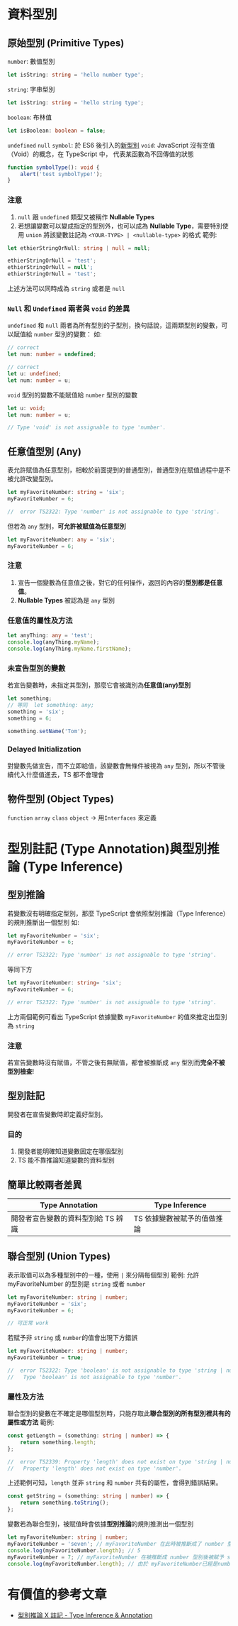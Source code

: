 # 資料型別
## 原始型別 (Primitive Types)
`number`: 數值型別
```typescript
let isString: string = 'hello number type';
```
`string`: 字串型別
```typescript
let isString: string = 'hello string type';
```
`boolean`: 布林值
```typescript
let isBoolean: boolean = false;
```
`undefined`
`null`
`symbol`: 於 ES6 後引入的[新型別](https://www.fooish.com/javascript/ES6/Symbol.html)
`void`: JavaScript 沒有空值（Void）的概念，在 TypeScript 中， 代表某函數為不回傳值的狀態
```typescript
function symbolType(): void {
    alert('test symbolType!');
}
```
### 注意
1. `null` 跟 `undefined` 類型又被稱作 **Nullable Types**
2. 若想讓變數可以變成指定的型別外，也可以成為 **Nullable Type**，需要特別使用 `union` 將該變數註記為 `<YOUR-TYPE> | <nullable-type>` 的格式
範例:
```typescript
let ethierStringOrNull: string | null = null;

ethierStringOrNull = 'test';
ethierStringOrNull = null';
ethierStringOrNull = 'test';
```
上述方法可以同時成為 `string` 或者是 `null`

### `Null` 和 `Undefined` 兩者與 `void`  的差異
`undefined` 和 `null` 兩者為所有型別的子型別，換句話說，這兩類型別的變數，可以賦值給 `number` 型別的變數：
如: 
```typescript
// correct
let num: number = undefined;

// correct
let u: undefined;
let num: number = u;
```
`void` 型別的變數不能賦值給 `number` 型別的變數

```typescript
let u: void;
let num: number = u;

// Type 'void' is not assignable to type 'number'.
```
##  任意值型別 (Any)
表允許賦值為任意型別，相較於前面提到的普通型別，普通型別在賦值過程中是不被允許改變型別。
```typescript
let myFavoriteNumber: string = 'six';
myFavoriteNumber = 6;

//  error TS2322: Type 'number' is not assignable to type 'string'.
```
但若為 `any` 型別，**可允許被賦值為任意型別**
```typescript
let myFavoriteNumber: any = 'six';
myFavoriteNumber = 6;
```
### 注意
1. 宣告一個變數為任意值之後，對它的任何操作，返回的內容的**型別都是任意值**。
2. **Nullable Types** 被認為是 `any` 型別
### 任意值的屬性及方法
```typescript
let anyThing: any = 'test';
console.log(anyThing.myName);
console.log(anyThing.myName.firstName);
```
### 未宣告型別的變數
若宣告變數時，未指定其型別，那麼它會被識別為**任意值(any)型別**
```typescript
let something;
// 等同  let something: any;
something = 'six';
something = 6;

something.setName('Tom');
```

### Delayed Initialization
對變數先做宣告，而不立即給值，該變數會無條件被視為 `any` 型別，所以不管後續代入什麼值進去，TS 都不會理會

## 物件型別 (Object Types)
`function`
`array`
`class`
`object` ->  用`Interfaces` 來定義


# 型別註記 (Type Annotation)與型別推論 (Type Inference)
## 型別推論
若變數沒有明確指定型別，那麼 TypeScript 會依照型別推論（Type Inference）的規則推斷出一個型別
如:
```typescript
let myFavoriteNumber = 'six';
myFavoriteNumber = 6;

// error TS2322: Type 'number' is not assignable to type 'string'.
```
等同下方
```typescript
let myFavoriteNumber: string= 'six';
myFavoriteNumber = 6;

// error TS2322: Type 'number' is not assignable to type 'string'.
```
上方兩個範例可看出 TypeScript 依據變數 `myFavoriteNumber` 的值來推定出型別為 `string`
### 注意
若宣告變數時沒有賦值，不管之後有無賦值，都會被推斷成 `any` 型別而**完全不被型別檢查**!
## 型別註記
開發者在宣告變數時即定義好型別。
### 目的
1. 開發者能明確知道變數固定在哪個型別
2. TS 能不靠推論知道變數的資料型別

## 簡單比較兩者差異
| Type Annotation | Type Inference |
| -------- | -------- | 
|  開發者宣告變數的資料型別給 TS 辨識 | TS 依據變數被賦予的值做推論    | 

## 聯合型別 (Union Types)
表示取值可以為多種型別中的一種，使用 `|` 來分隔每個型別
範例: 允許 myFavoriteNumber 的型別是 `string` 或者 `number`
```typescript
let myFavoriteNumber: string | number;
myFavoriteNumber = 'six';
myFavoriteNumber = 6;

// 可正常 work
```
若賦予非 `string` 或 `number`的值會出現下方錯誤
```typescript
let myFavoriteNumber: string | number;
myFavoriteNumber = true;

//  error TS2322: Type 'boolean' is not assignable to type 'string | number'.
//   Type 'boolean' is not assignable to type 'number'.
```
### 屬性及方法
聯合型別的變數在不確定是哪個型別時，只能存取此**聯合型別的所有型別裡共有的屬性或方法**
範例: 
```typescript
const getLength = (something: string | number) => {
    return something.length;
};

//  error TS2339: Property 'length' does not exist on type 'string | number'.
//   Property 'length' does not exist on type 'number'.
```
上述範例可知，`length` 並非 `string` 和 `number` 共有的屬性，會得到錯誤結果。
```typescript
const getString = (something: string | number) => {
    return something.toString();
};
```
變數若為聯合型別，被賦值時會依據**型別推論**的規則推測出一個型別
```typescript
let myFavoriteNumber: string | number;
myFavoriteNumber = 'seven'; // myFavoriteNumber 在此時被推斷成了 number 型別
console.log(myFavoriteNumber.length); // 5
myFavoriteNumber = 7; // myFavoriteNumber 在被推斷成 number 型別後被賦予 string  型別
console.log(myFavoriteNumber.length); // 由於 myFavoriteNumber已經是number 型別，編譯就會出錯
```




# 有價值的參考文章
- [型別推論 X 註記 - Type Inference & Annotation](https://ithelp.ithome.com.tw/articles/10214719)